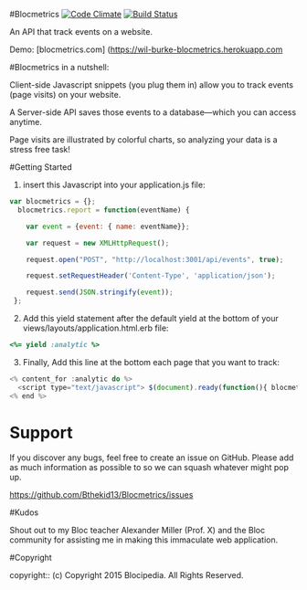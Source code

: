#Blocmetrics
[![Code Climate](https://codeclimate.com/github/Bthekid13/Blocmetrics/badges/gpa.svg)](https://codeclimate.com/github/Bthekid13/Blocmetrics)
[![Build Status](https://travis-ci.org/Bthekid13/Blocmetrics.svg?branch=master)](https://travis-ci.org/Bthekid13/Blocmetrics)

An API that track events on a website.

Demo: [blocmetrics.com] (https://wil-burke-blocmetrics.herokuapp.com

#Blocmetrics in a nutshell:

  Client-side Javascript snippets (you plug them in) allow you to track events (page visits) on your website.

  A Server-side API saves those events to a database––which you can access anytime.

  Page visits are illustrated by colorful charts, so analyzing your data is a stress free task!

#Getting Started

1. insert this Javascript into your application.js file:
```javaScript
var blocmetrics = {};
  blocmetrics.report = function(eventName) {

    var event = {event: { name: eventName}};

    var request = new XMLHttpRequest();

    request.open("POST", "http://localhost:3001/api/events", true);

    request.setRequestHeader('Content-Type', 'application/json');

    request.send(JSON.stringify(event));
 };
```


2. Add this yield statement after the default yield at the bottom of your views/layouts/application.html.erb file:
```ruby
<%= yield :analytic %>
```


3. Finally, Add this line at the bottom each page that you want to track:
```javaScript
<% content_for :analytic do %>
  <script type="text/javascript"> $(document).ready(function(){ blocmetrics.report("Topic Show Visit"); }); </script>
<% end %>
```


# Support

If you discover any bugs, feel free to create an issue on GitHub. Please add as much information as possible to so we can squash whatever might pop up.

https://github.com/Bthekid13/Blocmetrics/issues

#Kudos

Shout out to my Bloc teacher Alexander Miller (Prof. X) and the Bloc community for assisting me in making this immaculate web application.

#Copyright

copyright:: (c) Copyright 2015 Blocipedia. All Rights Reserved.
